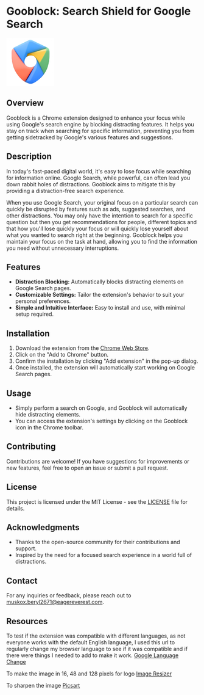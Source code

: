 # Gooblock: Search Shield for Google Search

<img src="icon/Gooblock.png" width="25%">

## Overview

Gooblock is a Chrome extension designed to enhance your focus while using Google's search engine by blocking distracting features. It helps you stay on track when searching for specific information, preventing you from getting sidetracked by Google's various features and suggestions.

## Description

In today's fast-paced digital world, it's easy to lose focus while searching for information online. Google Search, while powerful, can often lead you down rabbit holes of distractions. Gooblock aims to mitigate this by providing a distraction-free search experience.

When you use Google Search, your original focus on a particular search can quickly be disrupted by features such as ads, suggested searches, and other distractions. You may only have the intention to search for a specific question but then you get recommendations for people, different topics and that how you'll lose quickly your focus or will quickly lose yourself about what you wanted to search right at the beginning. Gooblock helps you maintain your focus on the task at hand, allowing you to find the information you need without unnecessary interruptions.

## Features

- **Distraction Blocking:** Automatically blocks distracting elements on Google Search pages.
- **Customizable Settings:** Tailor the extension's behavior to suit your personal preferences.
- **Simple and Intuitive Interface:** Easy to install and use, with minimal setup required.

## Installation

1. Download the extension from the [Chrome Web Store](https://chromewebstore.google.com/detail/gooblock-search-shield-fo/olfjnjnklfiladjkdjklniclinlfefml?authuser=1).
2. Click on the "Add to Chrome" button.
3. Confirm the installation by clicking "Add extension" in the pop-up dialog.
4. Once installed, the extension will automatically start working on Google Search pages.

## Usage

- Simply perform a search on Google, and Gooblock will automatically hide distracting elements.
- You can access the extension's settings by clicking on the Gooblock icon in the Chrome toolbar.

## Contributing

Contributions are welcome! If you have suggestions for improvements or new features, feel free to open an issue or submit a pull request.

## License

This project is licensed under the MIT License - see the [LICENSE](LICENSE) file for details.

## Acknowledgments

- Thanks to the open-source community for their contributions and support.
- Inspired by the need for a focused search experience in a world full of distractions.

## Contact

For any inquiries or feedback, please reach out to [muskox.beryl2671@eagereverest.com](mailto:muskox.beryl2671@eagereverest.com).

## Resources

To test if the extension was compatible with different languages, as not everyone works with the default English language, I used this url to regularly change my browser language to see if it was compatible and if there were things I needed to add to make it work.
[Google Language Change](https://www.google.com/preferences?lang=1)

To make the image in 16, 48 and 128 pixels for logo
[Image Resizer](https://imageresizer.com/)

To sharpen the image
[Picsart](https://picsart.com/ai-image-enhancer/sharpen-image/)
